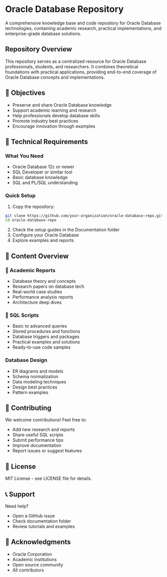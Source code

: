 # Oracle Database Repository

A comprehensive knowledge base and code repository for Oracle Database technologies, containing academic research, practical implementations, and enterprise-grade database solutions.

## Repository Overview

This repository serves as a centralized resource for Oracle Database professionals, students, and researchers. It combines theoretical foundations with practical applications, providing end-to-end coverage of Oracle Database concepts and implementations.

## 🎯 Objectives
- Preserve and share Oracle Database knowledge
- Support academic learning and research
- Help professionals develop database skills
- Promote industry best practices
- Encourage innovation through examples

## 🧰 Technical Requirements

### What You Need
- Oracle Database 12c or newer
- SQL Developer or similar tool
- Basic database knowledge
- SQL and PL/SQL understanding

### Quick Setup
1. Copy the repository:
```bash
git clone https://github.com/your-organization/oracle-database-repo.git
cd oracle-database-repo
```
2. Check the setup guides in the Documentation folder
3. Configure your Oracle Database
4. Explore examples and reports

## 📁 Content Overview
### 📄 Academic Reports
- Database theory and concepts
- Research papers on database tech
- Real-world case studies
- Performance analysis reports
- Architecture deep dives

### 💾 SQL Scripts
- Basic to advanced queries
- Stored procedures and functions
- Database triggers and packages
- Practical examples and solutions
- Ready-to-use code samples

### Database Design
- ER diagrams and models
- Schema normalization
- Data modeling techniques
- Design best practices
- Pattern examples

## 🤝 Contributing

We welcome contributions! Feel free to:
- Add new research and reports
- Share useful SQL scripts
- Submit performance tips
- Improve documentation
- Report issues or suggest features

## 📄 License

MIT License - see LICENSE file for details.

## 📞 Support

Need help?
- Open a GitHub issue
- Check documentation folder
- Review tutorials and examples

## 🙏 Acknowledgments

- Oracle Corporation
- Academic institutions
- Open source community
- All contributors
